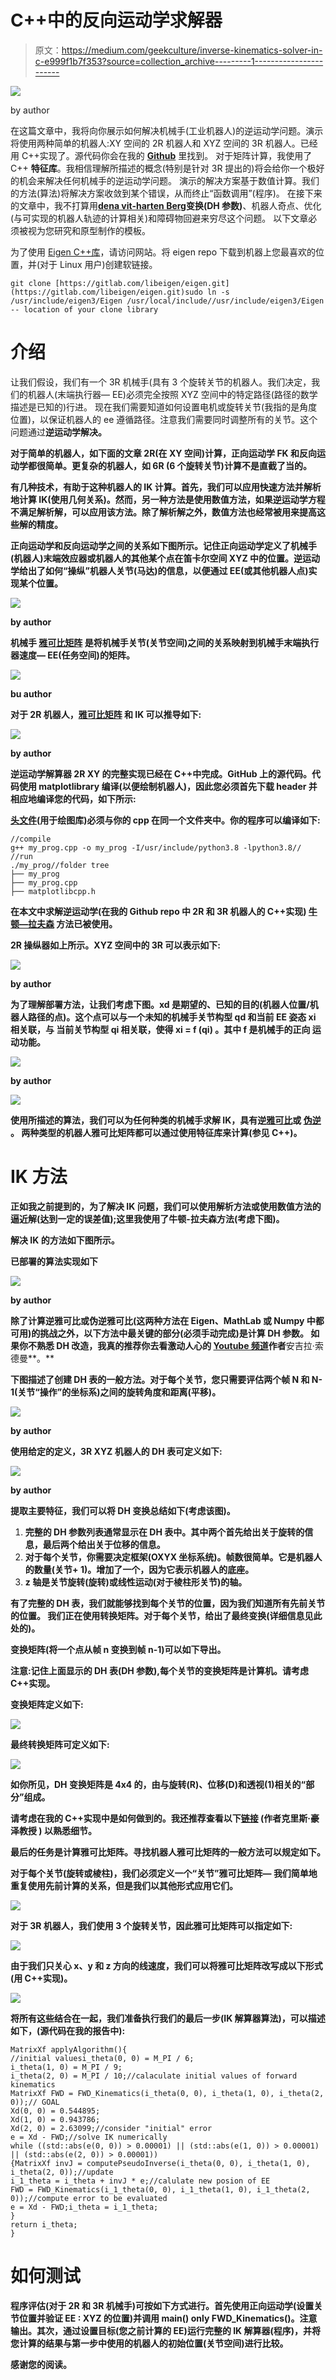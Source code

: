 # C++中的反向运动学求解器

> 原文：<https://medium.com/geekculture/inverse-kinematics-solver-in-c-e999f1b7f353?source=collection_archive---------1----------------------->

![](img/0ca9702e71078a2f360cf0be85888b54.png)

by author

在这篇文章中，我将向你展示如何解决机械手(工业机器人)的逆运动学问题。演示将使用两种简单的机器人:XY 空间的 2R 机器人和 XYZ 空间的 3R 机器人。已经用 C++实现了。源代码你会在我的 [**Github**](https://github.com/markusbuchholz/Inverse_Kinematics_Solver_in_CPP) 里找到。
对于矩阵计算，我使用了 C++ **特征库**。我相信理解所描述的概念(特别是针对 3R 提出的)将会给你一个极好的机会来解决任何机械手的逆运动学问题。
演示的解决方案基于数值计算。我们的方法(算法)将解决方案收敛到某个错误，从而终止“函数调用”(程序)。
在接下来的文章中，我不打算用[**dena vit-harten Berg**](https://en.wikipedia.org/wiki/Denavit%E2%80%93Hartenberg_parameters)**变换(DH 参数)**、机器人奇点、优化(与可实现的机器人轨迹的计算相关)和障碍物回避来穷尽这个问题。
以下文章必须被视为您研究和原型制作的模板。

为了使用 [Eigen C++库](https://eigen.tuxfamily.org/index.php?title=Main_Page)，请访问网站。将 eigen repo 下载到机器上您最喜欢的位置，并(对于 Linux 用户)创建软链接。

```
git clone [https://gitlab.com/libeigen/eigen.git](https://gitlab.com/libeigen/eigen.git)sudo ln -s /usr/include/eigen3/Eigen /usr/local/include//usr/include/eigen3/Eigen  -- location of your clone library
```

# 介绍

让我们假设，我们有一个 3R 机械手(具有 3 个旋转关节的机器人。我们决定，我们的机器人(末端执行器— EE)必须完全按照 XYZ 空间中的特定路径(路径的数学描述是已知的)行进。
现在我们需要知道如何设置电机或旋转关节(我指的是角度位置)，以保证机器人的 ee 遵循路径。注意我们需要同时调整所有的关节。这个问题通过[](https://en.wikipedia.org/wiki/Inverse_kinematics)****逆运动学解决。****

**对于简单的机器人，如下面的文章 2R(在 XY 空间)计算，正向运动学 FK 和反向运动学都很简单。更复杂的机器人，如 6R (6 个旋转关节)计算不是直截了当的。**

**有几种技术，有助于这种机器人的 IK 计算。首先，我们可以应用快速方法并解析地计算 IK(使用几何关系)。然而，另一种方法是使用数值方法，如果逆运动学方程不满足解析解，可以应用该方法。除了解析解之外，数值方法也经常被用来提高这些解的精度。**

**正向运动学和反向运动学之间的关系如下图所示。记住正向运动学定义了机械手(机器人)末端效应器或机器人的其他某个点在笛卡尔空间 XYZ 中的位置。逆运动学给出了如何“操纵”机器人关节(马达)的信息，以便通过 EE(或其他机器人点)实现某个位置。**

**![](img/737d38725fb422d7c5fdcfb13582acc4.png)**

**by author**

**机械手 [**雅可比矩阵**](https://en.wikipedia.org/wiki/Jacobian_matrix_and_determinant) 是将机械手关节(关节空间)之间的关系映射到机械手末端执行器速度— EE(任务空间)的矩阵。**

**![](img/5678a0fcf8c08045f13b766f6c51b839.png)**

**bu author**

**对于 2R 机器人，[**雅可比矩阵**](https://en.wikipedia.org/wiki/Jacobian_matrix_and_determinant) 和 IK 可以推导如下:**

**![](img/4cd69061a59fbc3b5bd4835f229eb5d6.png)**

**by author**

**逆运动学解算器 2R XY 的完整实现已经在 C++中完成。GitHub 上的源代码。代码使用 matplotlibrary 编译(以便绘制机器人)，因此您必须首先下载 header 并相应地编译您的代码，如下所示:**

**[头文件](https://github.com/lava/matplotlib-cpp)(用于绘图库)必须与你的 cpp 在同一个文件夹中。你的程序可以编译如下:**

```
//compile
g++ my_prog.cpp -o my_prog -I/usr/include/python3.8 -lpython3.8// //run
./my_prog//folder tree
├── my_prog
├── my_prog.cpp
├── matplotlibcpp.h
```

**在本文中求解逆运动学(在我的 Github repo 中 2R 和 3R 机器人的 C++实现) [**牛顿—拉夫森**](https://en.wikipedia.org/wiki/Newton%27s_method) 方法已被使用。**

**2R 操纵器如上所示。XYZ 空间中的 3R 可以表示如下:**

**![](img/96b0ede80e635bc10a783788651978ac.png)**

**by author**

**为了理解部署方法，让我们考虑下图。xd 是期望的、已知的目的(机器人位置/机器人路径的点)。这个点可以与一个未知的机械手关节构型 **qd** 和当前 EE 姿态 **xi** 相关联，与
当前关节构型 **qi** 相关联，使得 **xi = f (qi)** 。其中 **f** 是机械手的正向
运动功能。**

**![](img/977e2f2a3e56c856444bc78affce8de1.png)**

**by author**

**![](img/2ac14b0e5665cd7ed47d79a56be267b8.png)**

**使用所描述的算法，我们可以为任何种类的机械手求解 IK，具有逆[雅可比](https://en.wikipedia.org/wiki/Jacobian_matrix_and_determinant)或 [**伪逆**](https://en.wikipedia.org/wiki/Generalized_inverse) 。
两种类型的机器人雅可比矩阵都可以通过使用特征库来计算(参见 C++)。**

# **IK 方法**

**正如我之前提到的，为了解决 IK 问题，我们可以使用解析方法或使用数值方法的逼近解(达到一定的误差值);这里我使用了牛顿-拉夫森方法(考虑下图)。**

**解决 IK 的方法如下图所示。**

**已部署的算法实现如下**

**![](img/ead67c4fb720c0d6eeee8001e737bf32.png)**

**by author**

**除了计算逆雅可比或伪逆雅可比(这两种方法在 Eigen、MathLab 或 Numpy 中都可用)的挑战之外，以下方法中最关键的部分(必须手动完成)是计算 DH 参数。
如果你不熟悉 DH 改造，我真的推荐你去看激动人心的 [Youtube 频道](https://www.youtube.com/watch?v=BkMQ5Rek_vM&list=PLT_0lwItn0sAfi3o4xwx-fNfcnbfMrXa7&ab_channel=AngelaSodemann)作者**安吉拉·索德曼**。**

**下图描述了创建 DH 表的一般方法。对于每个关节，您只需要评估两个帧 N 和 N-1(关节“操作”的坐标系)之间的旋转角度和距离(平移)。**

**![](img/7717a4547f7d630137661f9846ea6382.png)**

**by author**

**使用给定的定义，3R XYZ 机器人的 DH 表可定义如下:**

**![](img/e0504f0fdeffa3ee8722b914a3118384.png)**

**by author**

**提取主要特征，我们可以将 DH 变换总结如下(考虑该图)。**

1.  **完整的 DH 参数列表通常显示在 DH 表中。其中两个首先给出关于旋转的信息，最后两个给出关于位移的信息。**
2.  **对于每个关节，你需要决定框架(OXYX 坐标系统)。帧数很简单。它是机器人的数量(关节+ 1)。增加了一个，因为它表示机器人的底座。**
3.  **z 轴是关节旋转(旋转)或线性运动(对于棱柱形关节)的轴。**

**有了完整的 DH 表，我们就能够找到每个关节的位置，因为我们知道所有先前关节的位置。
我们正在使用转换矩阵。对于每个关节，给出了最终变换(详细信息见此处的)。**

**变换矩阵(将一个点从帧 n 变换到帧 n-1)可以如下导出。**

****注意:记住上面显示的 DH 表(DH 参数),每个关节的变换矩阵是计算机。请考虑 C++实现。****

**变换矩阵定义如下:**

**![](img/6cae8b96ed2e58be626636a28903daa0.png)**

**最终转换矩阵可定义如下:**

**![](img/4bbae52135df66b57e9e449e1a0fb15a.png)**

**如你所见，DH 变换矩阵是 4x4 的，由与旋转(R)、位移(D)和透视(1)相关的“部分”组成。**

**请考虑在我的 C++实现中是如何做到的。我还推荐查看以下[**链接**](https://motion.cs.illinois.edu/RoboticSystems/InverseKinematics.html) (作者克里斯·豪泽教授 **)** 以熟悉细节。**

**最后的任务是计算雅可比矩阵。寻找机器人雅可比矩阵的一般方法可以规定如下。**

**对于每个关节(旋转或棱柱)，我们必须定义一个“关节”雅可比矩阵— **我们简单地重复使用先前计算的关系，但是我们以其他形式应用它们。****

**![](img/5e1ced83ea2f6807caf24f8de5d8b18b.png)**

**对于 3R 机器人，我们使用 3 个旋转关节，因此雅可比矩阵可以指定如下:**

**![](img/169a60d8d5d161a84a38e928489844a5.png)**

**由于我们只关心 x、y 和 z 方向的线速度，我们可以将雅可比矩阵改写成以下形式(用 C++实现)。**

**![](img/1d7fe11b75375da7c5ca92c51169d2da.png)**

**将所有这些结合在一起，我们准备执行我们的最后一步(IK 解算器算法)，可以描述如下，(源代码在我的报告中):**

```
MatrixXf applyAlgorithm(){
//initial valuesi_theta(0, 0) = M_PI / 6;
i_theta(1, 0) = M_PI / 9;
i_theta(2, 0) = M_PI / 10;//calaculate initial values of forward kinematics
MatrixXf FWD = FWD_Kinematics(i_theta(0, 0), i_theta(1, 0), i_theta(2, 0));// GOAL
Xd(0, 0) = 0.544895;
Xd(1, 0) = 0.943786;
Xd(2, 0) = 2.63099;//consider "initial" error
e = Xd - FWD;//solve IK numerically
while ((std::abs(e(0, 0)) > 0.00001) || (std::abs(e(1, 0)) > 0.00001) || (std::abs(e(2, 0)) > 0.00001))
{MatrixXf invJ = computePseudoInverse(i_theta(0, 0), i_theta(1, 0), i_theta(2, 0));//update
i_1_theta = i_theta + invJ * e;//calulate new posion of EE
FWD = FWD_Kinematics(i_1_theta(0, 0), i_1_theta(1, 0), i_1_theta(2, 0));//compute error to be evaluated
e = Xd - FWD;i_theta = i_1_theta;
}
return i_theta;
}
```

# **如何测试**

**程序评估(对于 2R 和 3R 机械手)可按如下方式进行。首先使用正向运动学(设置关节位置并验证 EE : XYZ 的位置)并调用 main() only FWD_Kinematics()。注意输出。其次，通过设置目标(您之前计算的 EE)运行完整的 IK 解算器(程序)，并将您计算的结果与第一步中使用的机器人的初始位置(关节空间)进行比较。**

**感谢您的阅读。**